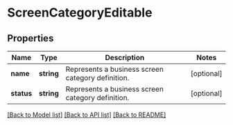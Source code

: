 # ScreenCategoryEditable

## Properties
Name | Type | Description | Notes
------------ | ------------- | ------------- | -------------
**name** | **string** | Represents a business screen category definition. | [optional] 
**status** | **string** | Represents a business screen category definition. | [optional] 

[[Back to Model list]](../README.md#documentation-for-models) [[Back to API list]](../README.md#documentation-for-api-endpoints) [[Back to README]](../README.md)


